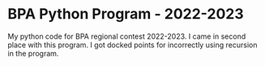 # BPA Python Program - 2022-2023
My python code for BPA regional contest 2022-2023.
I came in second place with this program. I got docked points for incorrectly using recursion in the program. 
